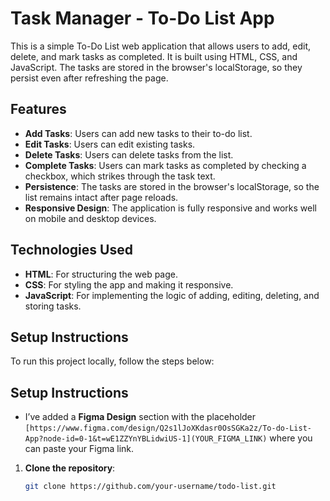 # Task Manager - To-Do List App

This is a simple To-Do List web application that allows users to add, edit, delete, and mark tasks as completed. It is built using HTML, CSS, and JavaScript. The tasks are stored in the browser's localStorage, so they persist even after refreshing the page.

## Features

- **Add Tasks**: Users can add new tasks to their to-do list.
- **Edit Tasks**: Users can edit existing tasks.
- **Delete Tasks**: Users can delete tasks from the list.
- **Complete Tasks**: Users can mark tasks as completed by checking a checkbox, which strikes through the task text.
- **Persistence**: The tasks are stored in the browser's localStorage, so the list remains intact after page reloads.
- **Responsive Design**: The application is fully responsive and works well on mobile and desktop devices.

## Technologies Used

- **HTML**: For structuring the web page.
- **CSS**: For styling the app and making it responsive.
- **JavaScript**: For implementing the logic of adding, editing, deleting, and storing tasks.

## Setup Instructions

To run this project locally, follow the steps below:

## Setup Instructions

- I’ve added a **Figma Design** section with the placeholder `[https://www.figma.com/design/Q2s1lJoXKdasr0OsSGKa2z/To-do-List-App?node-id=0-1&t=wE1ZZYnYBLidwiUS-1](YOUR_FIGMA_LINK)` where you can paste your Figma link.


1. **Clone the repository**:
   ```bash
   git clone https://github.com/your-username/todo-list.git
